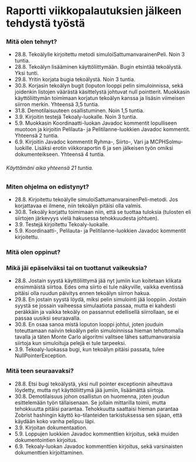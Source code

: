 # Raportti viikkopalautuksien jälkeen tehdystä työstä

### Mitä olen tehnyt?

- 28.8. Tekoälylle kirjoitettu metodi simuloiSattumanvarainenPeli. Noin 3 tuntia.
- 28.8. Tekoälyn lisääminen käyttöliittymään. Bugin etsintää tekoälystä. Yksi tunti.
- 29.8. Yritin korjata bugia tekoälystä. Noin 3 tuntia.
- 30.8. Korjasin tekoälyn bugit (loputon looppi pelin simuloinnissa, sekä joidenkin listojen väärästä käsittelystä johtuvat null pointterit. Muokkasin käyttöliittymän toimimaan korjatun tekoälyn kanssa ja lisäsin viimeisen siirron merkin. Yhteensä 3,5 tuntia.
- 31.8. Demotilaisuuteen osallistuminen. Noin 1,5 tuntia.
- 3.9. Kirjoitin testejä Tekoaly-luokalle. Noin 3 tuntia.
- 5.9. Muokkasin Koordinaatti-luokan Javadoc kommentit lopulliseen muotoon ja kirjoitin Pelilauta- ja Pelitilanne-luokkien Javadoc kommentit. Yhteensä 2 tuntia.
- 6.9. Kirjoitin Javadoc kommentit Ryhma-, Siirto-, Vari ja MCPHSolmu-luokille. Lisäksi erotin viikkoraportin 6 ja sen jälkeisen työn omiksi dokumenteikseen. Yhteensä 4 tuntia.

###### Käyttämäni aika yhteensä 21 tuntia.

### Miten ohjelma on edistynyt?

- 28.8. Kirjoitettu tekoälylle simuloiSattumanvarainenPeli-metodi. Jos korjattavaa ei ilmene, niin tekoälyn pitäisi olla valmis.
- 30.8. Tekoäly korjattu toimimaan niin, että se tuottaa tuloksia (tulosten eli siirtojen järkevyys vielä hakusessa tehokkuudesta johtuen).
- 3.9. Testejä kirjoitettu Tekoaly-luokalle.
- 5.9. Koordinaatti-, Pelilauta- ja Pelitilanne-luokkien Javadoc kommentit kirjoitettu.

### Mitä olen oppinut?

### Mikä jäi epäselväksi tai on tuottanut vaikeuksia?

- 28.8. Jostain syystä käyttöliittymä jää nyt jumiin kun koitetaan klikata ensimmäistä siirtoa. Edes oma siirto ei tule näkyville, vaikka eventissä pitäisi olla ruudun päivitys ennen tekoälyn siirron hakua.
- 29.8. En jostain syystä löydä, miksi pelin simulointi jää looppiin. Jostain syystä se jossain vaiheessa simulaatiota passaa, mutta ei kahdesti peräkkäin ja vaikka tekoäly on passannut edellisellä siirrollaan, se ei passaa uusiksi seuraavalla.
- 30.8. En osaa sanoa mistä loputon looppi johtui, joten jouduin toteuttamaan naiivin tekoälyn pelin simuloinnissa hieman tehottomalla tavalla ja täten Monte Carlo algoritmi valitsee lähes sattumanvaraisia siirtoja kun simuloituja pelejä ei tule tarpeeksi.
- 3.9. Tekoaly-luokassa bugi, kun tekoälyn pitäisi passata, tulee NullPointerException.

### Mitä teen seuraavaksi?

- 28.8. Etsi bugi tekoälystä, yksi null pointer exceptionin aiheuttava löydetty, mutta nyt käyttöliittymä jää jumiin, lisäämättä siirtoja.
- 30.8. Demotilaisuus johon osallistun on huomenna, joten joudun esittelemään työn tällaisenaan. Se jollain mittarilla toimii, mutta tehokkuutta pitäisi parantaa. Tehokkuutta saattaisi hieman parantaa Zobrist hashingin käyttö ko-tilanteiden tarkistuksessa sen sijaan, että käydään koko vanha pelipuu läpi.
- 3.9. Kirjoitan dokumentaation.
- 5.9. Loppujen luokkien Javadoc kommenttien kirjoitus, sekä muiden dokumentointien kirjoitus.
- 6.9. Tekoaly-luokan Javadoc kommenttien kirjoitus, sekä varsinaisten dokumenttien kirjoittaminen.